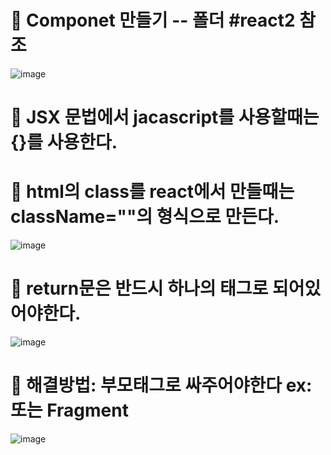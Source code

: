# 🍕 Componet 만들기 -- 폴더 #react2 참조

![image](https://github.com/myunzzhang/react_basic/assets/129017008/cc841183-f437-4cfb-870c-e448c49c9b89)


# 🍕 JSX 문법에서 jacascript를 사용할때는 {}를 사용한다.
# 🌼 html의 class를 react에서 만들때는 className=""의 형식으로 만든다.

![image](https://github.com/myunzzhang/react_basic/assets/129017008/46785755-518a-4dc8-994a-5911f9db4f55)

# 🍕 return문은 반드시 하나의 태그로 되어있어야한다.

![image](https://github.com/myunzzhang/react_basic/assets/129017008/a49664b4-2c0b-403c-badb-4bc3450577ea)


# 🌼 해결방법: 부모태그로 싸주어야한다 ex: <div> 또는 Fragment

![image](https://github.com/myunzzhang/react_basic/assets/129017008/6e2f9738-fe01-4985-9df1-256a02c92736)
